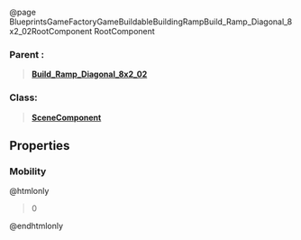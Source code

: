 @page BlueprintsGameFactoryGameBuildableBuildingRampBuild_Ramp_Diagonal_8x2_02RootComponent RootComponent
### Parent :
<b><a href="_blueprints_game_factory_game_buildable_building_ramp_build__ramp__diagonal_8x2_02.html"><blockquote>Build_Ramp_Diagonal_8x2_02</blockquote></a></b>
### Class:
<b><a href="_class_script_scene_component.html"><blockquote>SceneComponent</blockquote></a></b>
## Properties
### Mobility
@htmlonly
<blockquote>0</blockquote>
@endhtmlonly

